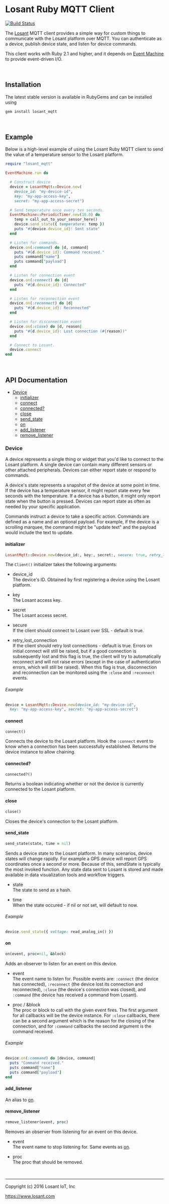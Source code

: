 # Losant Ruby MQTT Client

[![Build Status](https://travis-ci.org/Losant/losant-mqtt-ruby.svg?branch=master)](https://travis-ci.org/Losant/losant-mqtt-ruby)

The [Losant](https://www.losant.com>) MQTT client provides a simple way for
custom things to communicate with the Losant platform over MQTT.  You can
authenticate as a device, publish device state, and listen for device commands.

This client works with Ruby 2.1 and higher, and it depends on [Event Machine](https://github.com/eventmachine/eventmachine) to provide
event-driven I/O.

<br/>

## Installation

The latest stable version is available in RubyGems and can be installed using

```bash
gem install losant_mqtt
```

<br/>

## Example

Below is a high-level example of using the Losant Ruby MQTT client to send
the value of a temperature sensor to the Losant platform.

```ruby
require "losant_mqtt"

EventMachine.run do

  # Construct device
  device = LosantMqtt::Device.new(
    device_id: "my-device-id",
    key: "my-app-access-key",
    secret: "my-app-access-secret")

  # Send temperature once every ten seconds.
  EventMachine::PeriodicTimer.new(10.0) do
    temp = call_out_to_your_sensor_here()
    device.send_state({ temperature: temp })
    puts "#{device.device_id}: Sent state"
  end

  # Listen for commands.
  device.on(:command) do |d, command|
    puts "#{d.device_id}: Command received."
    puts command["name"]
    puts command["payload"]
  end

  # Listen for connection event
  device.on(:connect) do |d|
    puts "#{d.device_id}: Connected"
  end

  # Listen for reconnection event
  device.on(:reconnect) do |d|
    puts "#{d.device_id}: Reconnected"
  end

  # Listen for disconnection event
  device.on(:close) do |d, reason|
    puts "#{d.device_id}: Lost connection (#{reason})"
  end

  # Connect to Losant.
  device.connect
end
```

<br/>

## API Documentation

*   [Device](#device)
    *   [initializer](#initializer)
    *   [connect](#connect)
    *   [connected?](#connected)
    *   [close](#close)
    *   [send_state](#send_state)
    *   [on](#on)
    *   [add_listener](#add_listener)
    *   [remove_listener](#remove_listener)

### Device

A device represents a single thing or widget that you'd like to connect to
the Losant platform. A single device can contain many different sensors or
other attached peripherals. Devices can either report state or
respond to commands.

A device's state represents a snapshot of the device at some point in time.
If the device has a temperature sensor, it might report state every few seconds
with the temperature. If a device has a button, it might only report state when
the button is pressed. Devices can report state as often as needed by your
specific application.

Commands instruct a device to take a specific action. Commands are defined as a
name and an optional payload. For example, if the device is a scrolling marquee,
the command might be "update text" and the payload would include the text
to update.

#### initializer

```ruby
LosantMqtt::Device.new(device_id:, key:, secret:, secure: true, retry_lost_connection: true)
```

The ``Client()`` initializer takes the following arguments:

*   device_id  
The device's ID. Obtained by first registering a device using
the Losant platform.

*   key  
The Losant access key.

*   secret  
The Losant access secret.

*   secure  
If the client should connect to Losant over SSL - default is true.

*   retry_lost_connection  
If the client should retry lost connections - default is true.  Errors on
initial connect will still be raised, but if a good connection is
subsequently lost and this flag is true, the client will try to automatically
reconnect and will not raise errors (except in the case of authentication
errors, which will still be raised). When this flag is true, disconnection
and reconnection can be monitored using the `:close` and `:reconnect` events.

###### Example

```ruby
device = LosantMqtt::Device.new(device_id: "my-device-id",
  key: "my-app-access-key", secret: "my-app-access-secret")
```

#### connect

```ruby
connect()
```

Connects the device to the Losant platform. Hook the `:connect` event to know when
a connection has been successfully established.  Returns the device instance
to allow chaining.

#### connected?

```ruby
connected?()
```

Returns a boolean indicating whether or not the device is currently connected
to the Losant platform.

#### close

```ruby
close()
```

Closes the device's connection to the Losant platform.

#### send_state

```ruby
send_state(state, time = nil)
```

Sends a device state to the Losant platform. In many scenarios, device
states will change rapidly. For example a GPS device will report GPS
coordinates once a second or more. Because of this, sendState is typically
the most invoked function. Any state data sent to Losant is stored and made
available in data visualization tools and workflow triggers.

*   state  
The state to send as a hash.

*   time  
When the state occured - if nil or not set, will default to now.

###### Example

```ruby
device.send_state({ voltage: read_analog_in() })
```

#### on

```ruby
on(event, proc=nil, &block)
```

Adds an observer to listen for an event on this device.

*   event  
The event name to listen for.  Possible events are: `:connect` (the device
has connected), `:reconnect` (the device lost its connection and reconnected),
`:close` (the device's connection was closed), and
`:command` (the device has received a command from Losant).

*   proc / &block  
The proc or block to call with the given event fires.  The first
argument for all callbacks will be the device instance.  For `:close` callbacks,
there can be a second argument which is the reason for the closing of the
connection, and for `:command` callbacks the second argument is the command
received.

###### Example

```ruby
device.on(:command) do |device, command|
  puts "Command received."
  puts command["name"]
  puts command["payload"]
end
```

#### add_listener

An alias to [on](#on).

#### remove_listener

```ruby
remove_listener(event, proc)
```

Removes an observer from listening for an event on this device.

*   event  
The event name to stop listening for.  Same events as [on](#on).

*   proc  
The proc that should be removed.

<br/>

*****

Copyright (c) 2016 Losant IoT, Inc

<https://www.losant.com>
